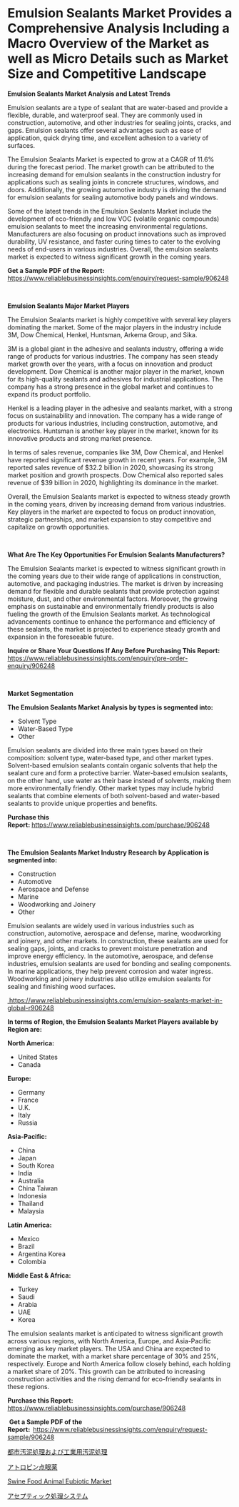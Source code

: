 <p><h1>Emulsion Sealants Market Provides a Comprehensive Analysis Including a Macro Overview of the Market as well as Micro Details such as Market Size and Competitive Landscape</h1></p><p><strong>Emulsion Sealants Market Analysis and Latest Trends</strong></p>
<p><p>Emulsion sealants are a type of sealant that are water-based and provide a flexible, durable, and waterproof seal. They are commonly used in construction, automotive, and other industries for sealing joints, cracks, and gaps. Emulsion sealants offer several advantages such as ease of application, quick drying time, and excellent adhesion to a variety of surfaces.</p><p>The Emulsion Sealants Market is expected to grow at a CAGR of 11.6% during the forecast period. The market growth can be attributed to the increasing demand for emulsion sealants in the construction industry for applications such as sealing joints in concrete structures, windows, and doors. Additionally, the growing automotive industry is driving the demand for emulsion sealants for sealing automotive body panels and windows.</p><p>Some of the latest trends in the Emulsion Sealants Market include the development of eco-friendly and low VOC (volatile organic compounds) emulsion sealants to meet the increasing environmental regulations. Manufacturers are also focusing on product innovations such as improved durability, UV resistance, and faster curing times to cater to the evolving needs of end-users in various industries. Overall, the emulsion sealants market is expected to witness significant growth in the coming years.</p></p>
<p><strong>Get a Sample PDF of the Report:&nbsp;</strong> <a href="https://www.reliablebusinessinsights.com/enquiry/request-sample/906248">https://www.reliablebusinessinsights.com/enquiry/request-sample/906248</a></p>
<p>&nbsp;</p>
<p><strong>Emulsion Sealants Major Market Players</strong></p>
<p><p>The Emulsion Sealants market is highly competitive with several key players dominating the market. Some of the major players in the industry include 3M, Dow Chemical, Henkel, Huntsman, Arkema Group, and Sika.</p><p>3M is a global giant in the adhesive and sealants industry, offering a wide range of products for various industries. The company has seen steady market growth over the years, with a focus on innovation and product development. Dow Chemical is another major player in the market, known for its high-quality sealants and adhesives for industrial applications. The company has a strong presence in the global market and continues to expand its product portfolio.</p><p>Henkel is a leading player in the adhesive and sealants market, with a strong focus on sustainability and innovation. The company has a wide range of products for various industries, including construction, automotive, and electronics. Huntsman is another key player in the market, known for its innovative products and strong market presence.</p><p>In terms of sales revenue, companies like 3M, Dow Chemical, and Henkel have reported significant revenue growth in recent years. For example, 3M reported sales revenue of $32.2 billion in 2020, showcasing its strong market position and growth prospects. Dow Chemical also reported sales revenue of $39 billion in 2020, highlighting its dominance in the market.</p><p>Overall, the Emulsion Sealants market is expected to witness steady growth in the coming years, driven by increasing demand from various industries. Key players in the market are expected to focus on product innovation, strategic partnerships, and market expansion to stay competitive and capitalize on growth opportunities.</p></p>
<p>&nbsp;</p>
<p><strong>What Are The Key Opportunities For Emulsion Sealants Manufacturers?</strong></p>
<p><p>The Emulsion Sealants market is expected to witness significant growth in the coming years due to their wide range of applications in construction, automotive, and packaging industries. The market is driven by increasing demand for flexible and durable sealants that provide protection against moisture, dust, and other environmental factors. Moreover, the growing emphasis on sustainable and environmentally friendly products is also fueling the growth of the Emulsion Sealants market. As technological advancements continue to enhance the performance and efficiency of these sealants, the market is projected to experience steady growth and expansion in the foreseeable future.</p></p>
<p><strong>Inquire or Share Your Questions If Any Before Purchasing This Report:</strong> <a href="https://www.reliablebusinessinsights.com/enquiry/pre-order-enquiry/906248">https://www.reliablebusinessinsights.com/enquiry/pre-order-enquiry/906248</a></p>
<p>&nbsp;</p>
<p><strong>Market Segmentation</strong></p>
<p><strong>The Emulsion Sealants Market Analysis by types is segmented into:</strong></p>
<p><ul><li>Solvent Type</li><li>Water-Based Type</li><li>Other</li></ul></p>
<p><p>Emulsion sealants are divided into three main types based on their composition: solvent type, water-based type, and other market types. Solvent-based emulsion sealants contain organic solvents that help the sealant cure and form a protective barrier. Water-based emulsion sealants, on the other hand, use water as their base instead of solvents, making them more environmentally friendly. Other market types may include hybrid sealants that combine elements of both solvent-based and water-based sealants to provide unique properties and benefits.</p></p>
<p><strong>Purchase this Report:&nbsp;</strong><a href="https://www.reliablebusinessinsights.com/purchase/906248">https://www.reliablebusinessinsights.com/purchase/906248</a></p>
<p>&nbsp;</p>
<p><strong>The Emulsion Sealants Market Industry Research by Application is segmented into:</strong></p>
<p><ul><li>Construction</li><li>Automotive</li><li>Aerospace and Defense</li><li>Marine</li><li>Woodworking and Joinery</li><li>Other</li></ul></p>
<p><p>Emulsion sealants are widely used in various industries such as construction, automotive, aerospace and defense, marine, woodworking and joinery, and other markets. In construction, these sealants are used for sealing gaps, joints, and cracks to prevent moisture penetration and improve energy efficiency. In the automotive, aerospace, and defense industries, emulsion sealants are used for bonding and sealing components. In marine applications, they help prevent corrosion and water ingress. Woodworking and joinery industries also utilize emulsion sealants for sealing and finishing wood surfaces.</p></p>
<p><a href="https://www.reliablebusinessinsights.com/emulsion-sealants-market-in-global-r906248">&nbsp;https://www.reliablebusinessinsights.com/emulsion-sealants-market-in-global-r906248</a></p>
<p><strong>In terms of Region, the Emulsion Sealants Market Players available by Region are:</strong></p>
<p>
    <p> <strong> North America: </strong>
        <ul>
            <li>United States</li>
            <li>Canada</li>
        </ul>
        </p> 
    <p> <strong> Europe: </strong>
        <ul>
            <li>Germany</li>
            <li>France</li>
            <li>U.K.</li>
            <li>Italy</li>
            <li>Russia</li>
        </ul>
        </p> 
    <p> <strong> Asia-Pacific: </strong>
        <ul>
            <li>China</li>
            <li>Japan</li>
            <li>South Korea</li>
            <li>India</li>
            <li>Australia</li>
            <li>China Taiwan</li>
            <li>Indonesia</li>
            <li>Thailand</li>
            <li>Malaysia</li>
        </ul>
        </p> 
    <p> <strong> Latin America: </strong>
        <ul>
            <li>Mexico</li>
            <li>Brazil</li>
            <li>Argentina Korea</li>
            <li>Colombia</li>
        </ul>
        </p> 
    <p> <strong> Middle East & Africa: </strong>
        <ul>
            <li>Turkey</li>
            <li>Saudi</li>
            <li>Arabia</li>
            <li>UAE</li>
            <li>Korea</li>
        </ul>
    </p>
    </p>
<p><p>The emulsion sealants market is anticipated to witness significant growth across various regions, with North America, Europe, and Asia-Pacific emerging as key market players. The USA and China are expected to dominate the market, with a market share percentage of 30% and 25%, respectively. Europe and North America follow closely behind, each holding a market share of 20%. This growth can be attributed to increasing construction activities and the rising demand for eco-friendly sealants in these regions.</p></p>
<p><strong>Purchase this Report: </strong><a href="https://www.reliablebusinessinsights.com/purchase/906248">https://www.reliablebusinessinsights.com/purchase/906248</a></p>
<p>&nbsp;<strong>Get a Sample PDF of the Report:&nbsp;&nbsp;</strong><a href="https://www.reliablebusinessinsights.com/enquiry/request-sample/906248">https://www.reliablebusinessinsights.com/enquiry/request-sample/906248</a></p>
<p><strong></strong></p>
<p><p><a href="https://github.com/zjkmgcs938405/Market-Research-Report-List-2/blob/main/144708084103.md">都市汚泥処理および工業用汚泥処理</a></p><p><a href="https://medium.com/@attyourniture/%E3%82%A2%E3%83%88%E3%83%AD%E3%83%94%E3%83%B3%E3%82%A2%E3%82%A4%E3%83%89%E3%83%AD%E3%83%83%E3%83%97%E3%81%AE%E5%B8%82%E5%A0%B4%E8%A6%8F%E6%A8%A1%E3%81%AF-%E4%B8%96%E7%95%8C%E7%94%A3%E6%A5%AD%E3%81%AE%E4%B8%AD%E3%81%A7%E6%9C%80%E3%82%82%E5%8A%B9%E6%9E%9C%E7%9A%84%E3%81%AA%E3%83%9E%E3%83%BC%E3%82%B1%E3%83%86%E3%82%A3%E3%83%B3%E3%82%B0%E3%83%81%E3%83%A3%E3%83%8D%E3%83%AB%E3%82%92%E7%A4%BA%E3%81%97%E3%81%A6%E3%81%84%E3%81%BE%E3%81%99-8a31531afdcb">アトロピン点眼薬</a></p><p><a href="https://github.com/HenrietteMills1/Market-Research-Report-List-1/blob/main/swine-food-animal-eubiotic-market.md">Swine Food Animal Eubiotic Market</a></p><p><a href="https://github.com/mohamedbakry57/Market-Research-Report-List-4/blob/main/583420284102.md">アセプティック処理システム</a></p></p>